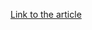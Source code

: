 [Link to the article](https://www.bloomberg.com/news/articles/2023-12-22/iranian-linked-hacks-expose-failure-to-safeguard-us-water-system)
